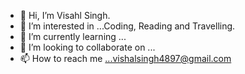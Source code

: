 - 👋 Hi, I’m Visahl Singh.
- 👀 I’m interested in ...Coding, Reading and Travelling.
- 🌱 I’m currently learning ...
- 💞️ I’m looking to collaborate on ...
- 📫 How to reach me ...vishalsingh4897@gmail.com

<!---
vishal4897/vishal4897 is a ✨ special ✨ repository because its `README.md` (this file) appears on your GitHub profile.
You can click the Preview link to take a look at your changes.
--->
